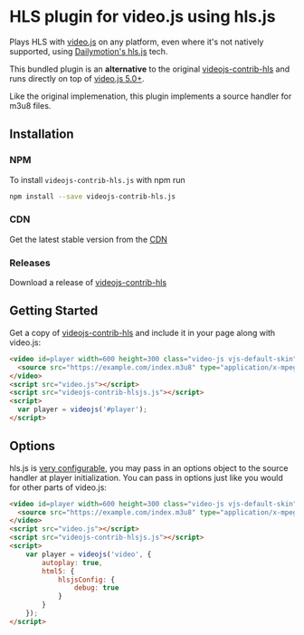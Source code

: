 # HLS plugin for video.js using hls.js
Plays HLS with [video.js](https://github.com/videojs/video.js) on any platform, even where it's not natively supported, using [Dailymotion's hls.js](https://github.com/dailymotion/hls.js) tech. 

This bundled plugin is an **alternative** to the original [videojs-contrib-hls](https://github.com/videojs/videojs-contrib-hls) and runs directly on top of [video.js 5.0+](https://github.com/videojs/video.js).

Like the original implemenation, this plugin implements a source handler for m3u8 files.

## Installation
### NPM
To install `videojs-contrib-hls.js` with npm run

```bash
npm install --save videojs-contrib-hls.js
```

### CDN
Get the latest stable version from the [CDN](https://unpkg.com/videojs-contrib-hls.js)

### Releases
Download a release of [videojs-contrib-hls](https://github.com/peer5/videojs-contrib-hls.js/releases)

## Getting Started
Get a copy of [videojs-contrib-hls](#installation) and include it in your page along with video.js:

```html
<video id=player width=600 height=300 class="video-js vjs-default-skin" controls>
  <source src="https://example.com/index.m3u8" type="application/x-mpegURL">
</video>
<script src="video.js"></script>
<script src="videojs-contrib-hlsjs.js"></script>
<script>
  var player = videojs('#player');
</script>
```

## Options
hls.js is [very configurable](https://github.com/dailymotion/hls.js/blob/master/API.md#fine-tuning), you may pass in an options object to the source handler at player initialization. You can pass in options just like you would for other parts of video.js:

``` html
<video id=player width=600 height=300 class="video-js vjs-default-skin" controls>
  <source src="https://example.com/index.m3u8" type="application/x-mpegURL">
</video>
<script src="video.js"></script>
<script src="videojs-contrib-hlsjs.js"></script>
<script>
    var player = videojs('video', {
        autoplay: true,
        html5: {
            hlsjsConfig: {
                debug: true
            }
        }
    });
</script>
```
